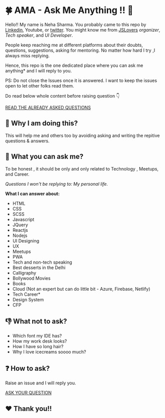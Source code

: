 # :four_leaf_clover: AMA - Ask Me Anything !! :book:
 Hello!! My name is Neha Sharma. You probably came to this repo by [Linkedin](https://www.linkedin.com/in/nehha/), Youtube, or [twitter](https://twitter.com/hellonehha). You might know me from [JSLovers](www.jslovers.com) _organizer_, _Tech speaker_, and _UI Developer_. 
 
People keep reaching me at different platforms about their doubts, questions, suggestions, asking for mentoring. No matter how hard I try ,I always miss replying. 

Hence, this repo is the one dedicated place where you can ask me anything* and I will reply to you.  

PS: Do not close the Issues once it is answered. I want to keep the issues open to let other folks read them.

Do read below whole content before raising question :point_down: 

[READ THE ALREADY ASKED QUESTIONS](https://github.com/Neha/AMA/issues)
 
 ## :loudspeaker: Why I am doing this?
 This will help me and others too by avoiding asking and writing the repitive questions & answers.
 
 ## :raising_hand: What you can ask me?
 To be honest , it should be only and only related to Technology , Meetups, and Career.
 
 _Questions I won't be replying to: My personal life._
 
__What I can answer about:__
 - HTML
 - CSS
 - SCSS
 - Javascript
 - JQuery
 - Reactjs
 - Nodejs
 - UI Designing
 - UX 
 - Meetups
 - PWA
 - Tech and non-tech speaking
 - Best desserts in the Delhi
 - Calligraphy
 - Bollywood Movies
 - Books
 - Cloud (Not an expert but can do little bit - Azure, Firebase, Netlify)
 - Tech Career*
 - Design System
 - CFP
 
 ## :-1: What not to ask?
 - Which font my IDE has?
 - How my work desk looks?
 - How I have so long hair?
 - Why I love icecreams soooo much?
 
 ## :question: How to ask?
 Raise an issue and I will reply you.
 
 [ASK YOUR QUESTION](https://github.com/Neha/AMA/issues/new)
 
 ## :heart: Thank you!!
